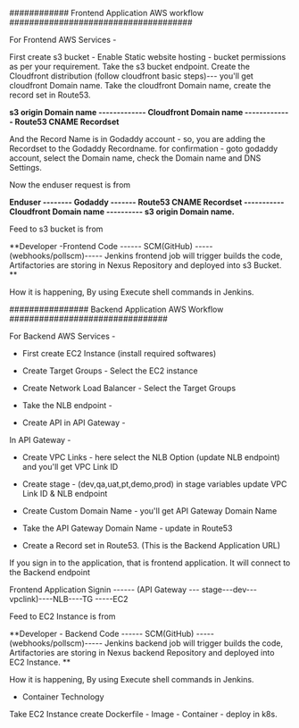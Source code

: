 ############ Frontend Application AWS workflow #####################################

For Frontend AWS Services -

First create s3 bucket - Enable Static website hosting - bucket permissions as per your requirement.
Take the s3 bucket endpoint. 
Create the Cloudfront distribution (follow cloudfront basic steps)--- you'll get cloudfront Domain name.
Take the cloudfront Domain name, create the record set in Route53.

**s3 origin Domain name ------------- Cloudfront Domain name ------------- Route53 CNAME Recordset**

And the Record Name is in Godaddy account - so, you are adding the Recordset to the Godaddy Recordname. for confirmation - goto godaddy account, select the Domain name, check the Domain name and DNS Settings.

Now the enduser request is from

**Enduser -------- Godaddy ------- Route53 CNAME Recordset ----------- Cloudfront Domain name ---------- s3 origin Domain name.**


Feed to s3 bucket is from 

**Developer -Frontend Code ------ SCM(GitHub) -----(webhooks/pollscm)----- Jenkins frontend job will trigger builds the code, Artifactories are storing in Nexus Repository and deployed into s3 Bucket. **

How it is happening, By using Execute shell commands in Jenkins.


################ Backend Application AWS Workflow ################################


For Backend AWS Services -

- First create EC2 Instance (install required softwares)

- Create Target Groups - Select the EC2 instance

- Create Network Load Balancer -  Select the Target Groups

- Take the NLB endpoint - 

- Create API in API Gateway - 

In API Gateway -

- Create VPC Links - here select the NLB Option  (update NLB endpoint) and you'll get VPC Link ID

- Create stage - (dev,qa,uat,pt,demo,prod) in stage variables update VPC Link ID & NLB endpoint

- Create Custom Domain Name - you'll get API Gateway Domain Name 

- Take the API Gateway Domain Name - update in Route53

- Create a Record set in Route53. (This is the Backend Application URL)

If you sign in to the application, that is frontend application. It will connect to the Backend endpoint

Frontend Application Signin ------ (API Gateway --- stage---dev--- vpclink)----NLB----TG -----EC2

Feed to EC2 Instance is from

**Developer - Backend Code ------ SCM(GitHub) -----(webhooks/pollscm)----- Jenkins backend job will trigger builds the code, Artifactories are storing in Nexus backend Repository and deployed into EC2 Instance. **

How it is happening, By using Execute shell commands in Jenkins.

- Container Technology

Take EC2 Instance create Dockerfile - Image - Container - deploy in k8s.


































